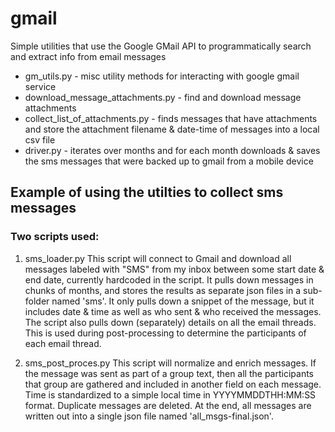 # gmail
Simple utilities that use the Google GMail API to programmatically search and extract info from email messages
* gm_utils.py - misc utility methods for interacting with google gmail service
* download_message_attachments.py - find and download message attachments
* collect_list_of_attachments.py - finds messages that have attachments and store the attachment filename & date-time of messages into a local csv file 
* driver.py - iterates over months and for each month downloads & saves the sms messages that were backed up to gmail from a mobile device

## Example of using the utilties to collect sms messages
### Two scripts used:

1. sms_loader.py
This script will connect to Gmail and download all messages labeled with "SMS" from my inbox between some start date & end date, currently hardcoded in the script.
It pulls down messages in chunks of months, and stores the results as separate json files in a sub-folder named 'sms'.
It only pulls down a snippet of the message, but it includes date & time as well as who sent & who received the messages. 
The script also pulls down (separately) details on all the email threads.  This is used during post-processing to determine the participants of each email thread.

2. sms_post_proces.py
This script will normalize and enrich messages.
If the message was sent as part of a group text, then all the participants that group are gathered and included in another field on each message.
Time is standardized to a simple local time in YYYYMMDDTHH:MM:SS format.
Duplicate messages are deleted.
At the end, all messages are written out into a single json file named 'all_msgs-final.json'.


